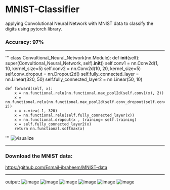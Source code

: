 # MNIST-Classifier
applying Convolutional Neural Network with MNIST data to classify the digits using pytorch library. 
### Accuracy: 97% 
---
'''
class Convultional_Neural_Network(nn.Module):
    def __init__(self):
        super(Convultional_Neural_Network, self).__init__()
        self.conv1 = nn.Conv2d(1, 10, kernel_size=5)
        self.conv2 = nn.Conv2d(10, 20, kernel_size=5)
        self.conv_dropout = nn.Dropout2d()
        self.fully_connected_layer = nn.Linear(320, 50)
        self.fully_connected_layer2 = nn.Linear(50, 10)

    def forward(self, x):
        x = nn.functional.relu(nn.functional.max_pool2d(self.conv1(x), 2))
        x = nn.functional.relu(nn.functional.max_pool2d(self.conv_dropout(self.conv2(x)), 2))
        x = x.view(-1, 320)
        x = nn.functional.relu(self.fully_connected_layer(x))
        x = nn.functional.dropout(x , training= self.training)
        x = self.fully_connected_layer2(x) 
        return nn.functional.softmax(x)
'''
![visualize](https://github.com/Esmail-ibraheem/MNIST-Classifier/assets/113830751/c9a1de97-93e8-437a-8b92-a81666219547)

---
### Download the MNIST data: 
https://github.com/Esmail-ibraheem/MNIST-data

---
output: 
![image](https://github.com/Esmail-ibraheem/MNIST-Classifier/assets/113830751/5a0efba0-0398-4d35-81c4-35f1ea029767) ![image](https://github.com/Esmail-ibraheem/MNIST-Classifier/assets/113830751/41efb9c2-0352-4b59-892f-c2c1a7e8d741) ![image](https://github.com/Esmail-ibraheem/MNIST-Classifier/assets/113830751/52cb7c55-f18a-4aa4-a367-4b1a5ff661a8) ![image](https://github.com/Esmail-ibraheem/MNIST-Classifier/assets/113830751/15eae0d0-58f3-4216-88f1-bf18dda0fb56) ![image](https://github.com/Esmail-ibraheem/MNIST-Classifier/assets/113830751/78f00bf4-202e-4897-8f30-fe2d6ba38938) ![image](https://github.com/Esmail-ibraheem/MNIST-Classifier/assets/113830751/1ad53868-0f75-4296-ae58-edbf2be0c04f)






